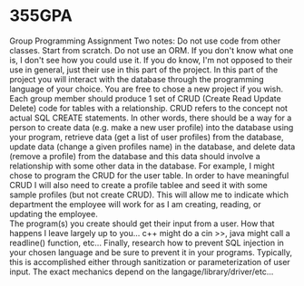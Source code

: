 # 355GPA
Group Programming Assignment
Two notes:
Do not use code from other classes. Start from scratch.
Do not use an ORM.  If you don't know what one is, I don't see how you could use it.  If you do know, I'm not opposed to their use in general, just their use in this part of the project.
In this part of the project you will interact with the database through the programming language of your choice. You are free to chose a new project if you wish.
Each group member should produce 1 set of CRUD (Create Read Update Delete) code for tables with a relationship. CRUD refers to the concept not actual SQL CREATE statements. In other words, there should be a way for a person to create data (e.g. make a new user profile) into the database using your program, retrieve data (get a list of user profiles) from the database, update data (change a given profiles name) in the database, and delete data (remove a profile) from the database and this data should involve a relationship with some other data in the database. 
For example, I might chose to program the CRUD for the user table.  In order to have meaningful CRUD I will also need to create a profile tablee and seed it with some sample profiles (but not create CRUD).  This will allow me to indicate which department the employee will work for as I am creating, reading, or updating the employee.  
The program(s) you create should get their input from a user.  How that happens I leave largely up to you... c++ might do a cin >>, java might call a readline() function, etc... 
Finally, research how to prevent SQL injection in your chosen language and be sure to prevent it in your programs.  Typically, this is accomplished either through sanitization or parameterization of user input.  The exact mechanics depend on the langage/library/driver/etc...